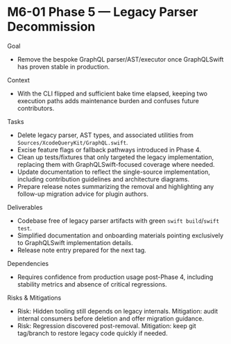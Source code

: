 # M6-01 Phase 5 — Legacy Parser Decommission

Goal
- Remove the bespoke GraphQL parser/AST/executor once GraphQLSwift has proven stable in production.

Context
- With the CLI flipped and sufficient bake time elapsed, keeping two execution paths adds maintenance burden and confuses future contributors.

Tasks
- Delete legacy parser, AST types, and associated utilities from `Sources/XcodeQueryKit/GraphQL.swift`.
- Excise feature flags or fallback pathways introduced in Phase 4.
- Clean up tests/fixtures that only targeted the legacy implementation, replacing them with GraphQLSwift-focused coverage where needed.
- Update documentation to reflect the single-source implementation, including contribution guidelines and architecture diagrams.
- Prepare release notes summarizing the removal and highlighting any follow-up migration advice for plugin authors.

Deliverables
- Codebase free of legacy parser artifacts with green `swift build`/`swift test`.
- Simplified documentation and onboarding materials pointing exclusively to GraphQLSwift implementation details.
- Release note entry prepared for the next tag.

Dependencies
- Requires confidence from production usage post-Phase 4, including stability metrics and absence of critical regressions.

Risks & Mitigations
- Risk: Hidden tooling still depends on legacy internals. Mitigation: audit internal consumers before deletion and offer migration guidance.
- Risk: Regression discovered post-removal. Mitigation: keep git tag/branch to restore legacy code quickly if needed.
